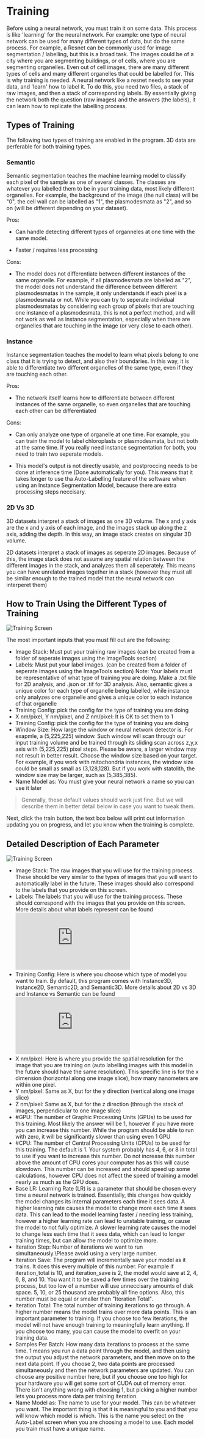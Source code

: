 # Training

Before using a neural network, you must train it on some data. This process is like 'learning' for the neural network. For example: one type of neural network can be used for many different types of data, but do the same process. For example, a Resnet can be commonly used for image segmentation / labelling, but this is a broad task. The images could be of a city where you are segmenting buildings, or of cells, where you are segmenting organelles. Even out of cell images, there are many different types of cells and many different organelles that could be labelled for. This is why training is needed. A neural network like a resnet needs to see your data, and 'learn' how to label it. To do this, you need two files, a stack of raw images, and then a stack of corresponding labels. By essentially giving the network both the question (raw images) and the answers (the labels), it can learn how to replicate the labelling process.

## Types of Training

The following two types of training are enabled in the program. 3D data are perferable for both training types. 

### Semantic

Semantic segmentation teaches the machine learning model to classify each pixel of the sample as one of several classes. The classes are whatever you labelled them to be in your training data, most likely different organelles. For example, the background of the image (the null class) will be "0", the cell wall can be labelled as "1", the plasmodesmata as "2", and so on (will be different depending on your dataset).

Pros:

- Can handle detecting different types of organneles at one time with the same model.

- Faster / requires less processing

Cons:

- The model does not differentiate between different instances of the same organelle. For example, if all plasmodesmata are labelled as "2", the model does not understand the difference between different plasmodesmatas in the sample, it only understands if each pixel is a plasmodesmata or not. While you can try to seperate individual plasmodesmatas by considering each group of pixels that are touching one instance of a plasmodesmata, this is not a perfect method, and will not work as well as instance segmentation, especially when there are organelles that are touching in the image (or very close to each other).

### Instance

Instance segmentation teaches the model to learn what pixels belong to one class that it is trying to detect, and also their boundaries. In this way, it is able to differentiate two different organelles of the same type, even if they are touching each other.

Pros:

- The network itself learns how to differentiate between different instances of the same organelle, so even organelles that are touching each other can be differentiated

Cons:

- Can only analyze one type of organelle at one time. For example, you can train the model to label chloroplasts or plasmodesmata, but not both at the same time. If you really need instance segmentation for both, you need to train two seperate models.

- This model's output is not directly usable, and postproccing needs to be done at inference time (Done automatically for you). This means that it takes longer to use tha Auto-Labelling feature of the software when using an Instance Segmentation Model, because there are extra processing steps neccisary.

### 2D Vs 3D

3D datasets interpret a stack of images as one 3D volume. The x and y axis are the x and y axis of each image, and the images stack up along the z axis, adding the depth. In this way, an image stack creates on singular 3D volume.

2D datasets interpret a stack of images as seperate 2D images. Because of this, the image stack does not assume any spatial relation between the different images in the stack, and analyzes them all seperately. This means you can have unrelated images together in a stack (however they must all be similar enough to the trained model that the neural network can interperet them)

## How to Train Using the Different Types of Training

![Training Screen](https://github.com/ajbrookhouse/WSU_PlantBio_ML/blob/main/screenshots/trainTab.png)

<!-- The "Training Config:" selection box controls which type of training that you are doing. Semantic.yaml does 3D semantic. Instance.yaml does 3D instance. Semantic2D.yaml does 2D semantic segmentation, and Instance2D.yaml does 2D instance segmentation. -->

The most important inputs that you must fill out are the following:

- Image Stack: Must put your training raw images (can be created from a folder of seperate images using the ImageTools section)
- Labels: Must put your label images. (can be created from a folder of seperate images using the ImageTools section) Note: Your labels must be representative of what type of training you are doing. Make a .txt file for 2D analysis, and .json or .tif for 3D analysis. Also, semantic gives a unique color for each type of organelle being labelled, while instance only analyzes one organelle and gives a unique color to each instance of that organelle
- Training Config: pick the config for the type of training you are doing
- X nm/pixel, Y nm/pixel, and Z nm/pixel: It is OK to set them to 1
- Training Config: pick the config for the type of training you are doing
- Window Size: How large the window or neural network detector is. For exapmle, a (5,225,225) window. Such window will scan through our input training volume and be trained through its sliding scan across z,y,x axis with (5,225,225) pixel steps. Please be aware, a larger window may not result in better result. Choose the window size based on your target. For example, if you work with mitochondria instances, the window size could be small as small as (3,128,128). But if you work with statolith, the window size may be larger, such as (5,385,385). 
- Name Model as: You must give your neural network a name so you can use it later

> Generally, these default values should work just fine. But we will describe them in better detail below in case you want to tweak them.

Next, click the train button, the text box below will print out information updating you on progress, and let you know when the training is complete.

## Detailed Description of Each Parameter

![Training Screen](https://github.com/ajbrookhouse/WSU_PlantBio_ML/blob/main/screenshots/trainTab.png)

- Image Stack:        The raw images that you will use for the training process. These should be very similar to the types of images that you will want to automatically label in the future. These images should also correspond to the labels that you provide on this screen.
- Labels:             The labels that you will use for the training process. These should correspond with the images that you provide on this screen. More details about what labels represent can be found ![on the FAQ page](https://github.com/ajbrookhouse/WSU_PlantBio_ML/blob/main/Instructions/faqs.md#semantic-vs-instance-segmentation)
- Training Config:    Here is where you choose which type of model you want to train. By default, this program comes with Instance3D, Instance2D, Semantic2D, and Semantic3D. More details about 2D vs 3D and Instance vs Semantic can be found ![on the FAQ page](https://github.com/ajbrookhouse/WSU_PlantBio_ML/blob/main/Instructions/faqs.md#semantic-vs-instance-segmentation)
- X nm/pixel:         Here is where you provide the spatial resolution for the image that you are training on (auto labelling images with this model in the future should have the same resolution). This specific line is for the x dimension (horizontal along one image slice), how many nanometers are within one pixel.
- Y nm/pixel:         Same as X, but for the y direction (vertical along one image slice)
- Z nm/pixel:         Same as X, but for the z direction (through the stack of images, perpendicular to one image slice)
- #GPU:               The number of Graphic Processing Units (GPUs) to be used for this training. Most likely the answer will be 1, however if you have more you can increase this number. While the program should be able to run with zero, it will be significantly slower than using even 1 GPU
- #CPU:               The number of Central Processing Units (CPUs) to be used for this training. The default is 1. Your system probably has 4, 6, or 8 in total to use if you want to increase this number. Do not increase this number above the amount of CPU cores your computer has as this will cause slowdown. This number can be increased and should speed up some calculations, however CPU does not affect the speed of training a model nearly as much as the GPU does.
- Base LR:            Learning Rate (LR) is a parameter that should be chosen every time a neural network is trained. Essentially, this changes how quickly the model changes its internal parameters each time it sees data. A higher learning rate causes the model to change more each time it sees data. This can lead to the model learning faster / needing less training, however a higher learning rate can lead to unstable training, or cause the model to not fully optimize. A slower learning rate causes the model to change less each time that it sees data, which can lead to longer training times, but can allow the model to optimize more.
- Iteration Step:     Number of iterations we want to run simultaneously.\Please avoid using a very large number.
- Iteration Save:     The program will incrementally save your model as it trains. It does this every multiple of this number. For example if iteration_total is 10, and iteration_save is 2, the model would save at 2, 4, 6, 8, and 10. You want it to be saved a few times over the training process, but too low of a number will use unneccisary amounts of disk space. 5, 10, or 25 thousand are probably all fine options. Also, this number must be equal or smaller than "Iteration Total". 
- Iteration Total:    The total number of training iterations to go through. A higher number means the model trains over more data points. This is an important parameter to training. If you choose too few iterations, the model will not have enough training to meaningfully learn anything. If you choose too many, you can cause the model to overfit on your training data.
- Samples Per Batch:  How many data iterations to process at the same time. 1 means you run a data point through the model, and then using the output you adjust the network parameters, and then move on to the next data point. If you choose 2, two data points are processed simultaneously and then the network parameters are updated. You can choose any positive number here, but if you choose one too high for your hardware you will get some sort of CUDA out of memory error. There isn't anything wrong with choosing 1, but picking a higher number lets you process more data per training iteration.
- Name Model as:      The name to use for your model. This can be whatever you want. The important thing is that it is meaningful to you and that you will know which model is which. This is the name you select on the Auto-Label screen when you are choosing a model to use. Each model you train must have a unique name.
